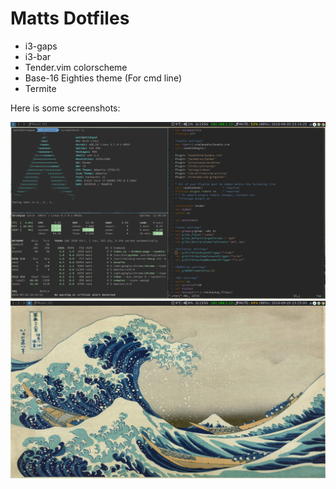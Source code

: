 [terminals]: https://github.com/MattCairns/dotfiles/blob/master/screenshot0.png "Arch Screenshot with terminals"
[desktop]: https://github.com/MattCairns/dotfiles/blob/master/screenshot1.png "Arch Screenshot with desktop"

# Matts Dotfiles

* i3-gaps
* i3-bar
* Tender.vim colorscheme
* Base-16 Eighties theme (For cmd line)
* Termite

Here is some screenshots:

![alt text][terminals]
![alt text][desktop]
